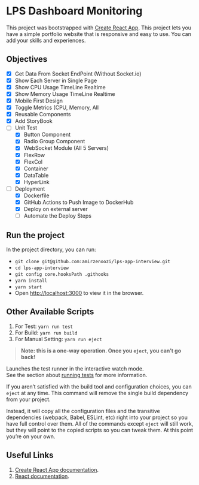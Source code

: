# LPS Dashboard Monitoring

This project was bootstrapped with [Create React App](https://github.com/facebook/create-react-app).
This project lets you have a simple portfolio website that is responsive and easy to use.
You can add your skills and experiences.

## Objectives

- [x] Get Data From Socket EndPoint (Without Socket.io)
- [x] Show Each Server in Single Page
- [x] Show CPU Usage TimeLine Realtime
- [x] Show Memory Usage TimeLine Realtime
- [x] Mobile First Design
- [x] Toggle Metrics (CPU, Memory, All
- [x] Reusable Components
- [x] Add StoryBook
- [ ] Unit Test
  - [x] Button Component
  - [x] Radio Group Component
  - [x] WebSocket Module (All 5 Servers)
  - [x] FlexRow
  - [x] FlexCol
  - [x] Container
  - [x] DataTable
  - [x] HyperLink
- [ ] Deployment
  - [x] Dockerfile
  - [x] GitHub Actions to Push Image to DockerHub
  - [x] Deploy on external server
  - [ ] Automate the Deploy Steps

## Run the project

In the project directory, you can run:
- ``` git clone git@github.com:amirzenoozi/lps-app-interview.git ```
- ``` cd lps-app-interview ```
- ``` git config core.hooksPath .githooks ```
- ``` yarn install ```
- ``` yarn start ```
- Open [http://localhost:3000](http://localhost:3000) to view it in the browser.

## Other Available Scripts

1. For Test: `yarn run test`
2. For Build: `yarn run build`
3. For Manual Setting: `yarn run eject`

> **Note: this is a one-way operation. Once you `eject`, you can’t go back!**

Launches the test runner in the interactive watch mode.\
See the section about [running tests](https://facebook.github.io/create-react-app/docs/running-tests) for more information.

If you aren’t satisfied with the build tool and configuration choices, you can `eject` at any time. This command will remove the single build dependency from your project.

Instead, it will copy all the configuration files and the transitive dependencies (webpack, Babel, ESLint, etc) right into your project so you have full control over them. All of the commands except `eject` will still work, but they will point to the copied scripts so you can tweak them. At this point you’re on your own.


## Useful Links

1. [Create React App documentation](https://facebook.github.io/create-react-app/docs/getting-started).
2. [React documentation](https://reactjs.org/).
